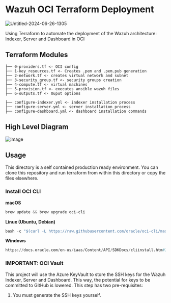 # Wazuh OCI Terraform Deployment 

![Untitled-2024-06-26-1305](https://github.com/datboyblu3/oci_terraform_wazuh/assets/95729902/f37df0af-fbaf-401b-8ffe-bf5d993814f8)

Using Terraform to automate the deployment of the Wazuh architecture: Indexer, Server and Dashboard in OCI

## Terraform Modules
```
├── 0-providers.tf <- OCI config
├── 1-key_resources.tf <- Creates .pem and .pem.pub generation
├── 2-network.tf <- creates virtual network and subnet
├── 3-security_group.tf <- security groups creation
├── 4-compute.tf <- virtual machines
├── 5-provision.tf <- executes ansible wazuh files
├── 6-outputs.tf <- Ouput options
```

```
├── configure-indexer.yml <- indexer installation process
├── configure-server.yml <- server installation process
├── configure-dashboard.yml <- dashboard installation commands
```

## High Level Diagram

![image](https://github.com/user-attachments/assets/21a67bfc-177c-4c79-af87-9d238cad403a)

## Usage

This directory is a self contained production ready environment. You can clone
this repository and run terraform from within this directory or copy the files
elsewhere.

### Install OCI CLI

**macOS**
```python
brew update && brew upgrade oci-cli
```

**Linux (Ubuntu, Debian)**
```python
bash -c "$(curl -L https://raw.githubusercontent.com/oracle/oci-cli/master/scripts/install/install.sh)"
```
**Windows**

```python
https://docs.oracle.com/en-us/iaas/Content/API/SDKDocs/cliinstall.htm#InstallingCLI__windows
```

### IMPORTANT: OCI Vault

This project will use the Azure KeyVault to store the SSH keys for the Wazuh Indexer, Server and Dashboard. This way, the potential for keys to be committed to GitHub is lowered.
This step has two pre-requisites: 
1) You must generate the SSH keys yourself.
